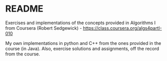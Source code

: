 # README #

Exercises and implementations of the concepts provided in Algorithms I from Coursera (Robert Sedgewick) - https://class.coursera.org/algs4partI-010

My own implementations in python and C++ from the ones provided in the course (in Java). Also, exercise solutions and assignments, off the record from the course.